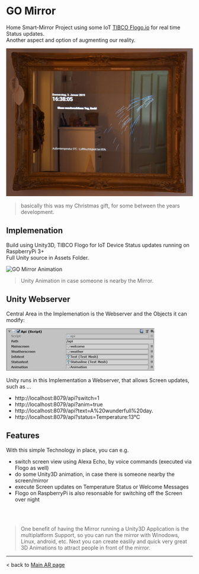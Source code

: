 # GO Mirror
Home Smart-Mirror Project using some IoT [TIBCO Flogo.io](http://www.flogo.io/) for real time Status updates.<br>
Another aspect and option of augmenting our reality.

![GO Mirror image](../images/goMirror.png?raw=true "GO Mirror")<br>
> basically this was my Christmas gift, for some between the years development.

## Implemenation
Build using Unity3D, TIBCO Flogo for IoT Device Status updates running on RaspberryPi 3+<br>
Full Unity source in Assets Folder.<br>

![GO Mirror Animation](../images/goMirror.gif?raw=true "GO Mirror animation")<br>
> Unity Animation in case someone is nearby the Mirror.

## Unity Webserver
Central Area in the Implemenation is the Webserver and the Objects it can modify:

![GO Mirror API](../images/api-script.png?raw=true "GO Mirror API")<br>

Unity runs in this Implementation a Webserver, that allows Screen updates, such as ...
- http://localhost:8079/api?switch=1
- http://localhost:8079/api?anim=true
- http://localhost:8079/api?text=A%20wunderfull%20day.
- http://localhost:8079/api?status=Temperature:13°C

## Features
With this simple Technology in place, you can e.g.
- switch screen view using Alexa Echo, by voice commands (executed via Flogo as well)
- do some Unity3D animation, in case there is someone nearby the screen/mirror
- execute Screen updates on Temperature Status or Welcome Messages
- Flogo on RaspberryPi is also resonsable for switching off the Screen over night

<br><br>

> One benefit of having the Mirror running a Unity3D Application is the multiplatform Support, so you can run the mirror with Winodows, Linux, android, etc. Next you can create easlily and quick very great 3D Animations to attract people in front of the mirror.

<hr>

< back to [Main AR page](https://jgrotex.github.io/augmented-reality/)
